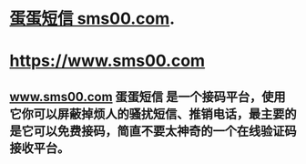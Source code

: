 #  [蛋蛋短信 sms00.com](https://www.sms00.com "蛋蛋在线接码平台"). 

# https://www.sms00.com

## www.sms00.com 蛋蛋短信 是一个接码平台，使用它你可以屏蔽掉烦人的骚扰短信、推销电话，最主要的是它可以免费接码，简直不要太神奇的一个在线验证码接收平台。


